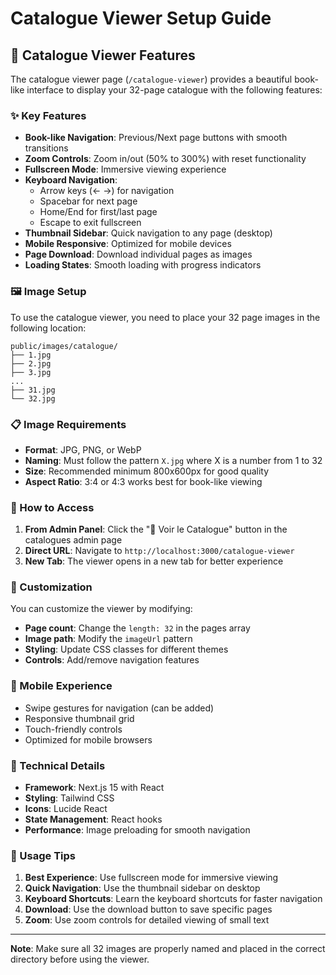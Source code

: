 # Catalogue Viewer Setup Guide

## 📖 Catalogue Viewer Features

The catalogue viewer page (`/catalogue-viewer`) provides a beautiful book-like interface to display your 32-page catalogue with the following features:

### ✨ Key Features
- **Book-like Navigation**: Previous/Next page buttons with smooth transitions
- **Zoom Controls**: Zoom in/out (50% to 300%) with reset functionality
- **Fullscreen Mode**: Immersive viewing experience
- **Keyboard Navigation**: 
  - Arrow keys (← →) for navigation
  - Spacebar for next page
  - Home/End for first/last page
  - Escape to exit fullscreen
- **Thumbnail Sidebar**: Quick navigation to any page (desktop)
- **Mobile Responsive**: Optimized for mobile devices
- **Page Download**: Download individual pages as images
- **Loading States**: Smooth loading with progress indicators

### 🖼️ Image Setup

To use the catalogue viewer, you need to place your 32 page images in the following location:

```
public/images/catalogue/
├── 1.jpg
├── 2.jpg
├── 3.jpg
...
├── 31.jpg
└── 32.jpg
```

### 📋 Image Requirements
- **Format**: JPG, PNG, or WebP
- **Naming**: Must follow the pattern `X.jpg` where X is a number from 1 to 32
- **Size**: Recommended minimum 800x600px for good quality
- **Aspect Ratio**: 3:4 or 4:3 works best for book-like viewing

### 🚀 How to Access

1. **From Admin Panel**: Click the "📖 Voir le Catalogue" button in the catalogues admin page
2. **Direct URL**: Navigate to `http://localhost:3000/catalogue-viewer`
3. **New Tab**: The viewer opens in a new tab for better experience

### 🎨 Customization

You can customize the viewer by modifying:
- **Page count**: Change the `length: 32` in the pages array
- **Image path**: Modify the `imageUrl` pattern
- **Styling**: Update CSS classes for different themes
- **Controls**: Add/remove navigation features

### 📱 Mobile Experience

- Swipe gestures for navigation (can be added)
- Responsive thumbnail grid
- Touch-friendly controls
- Optimized for mobile browsers

### 🔧 Technical Details

- **Framework**: Next.js 15 with React
- **Styling**: Tailwind CSS
- **Icons**: Lucide React
- **State Management**: React hooks
- **Performance**: Image preloading for smooth navigation

### 🎯 Usage Tips

1. **Best Experience**: Use fullscreen mode for immersive viewing
2. **Quick Navigation**: Use the thumbnail sidebar on desktop
3. **Keyboard Shortcuts**: Learn the keyboard shortcuts for faster navigation
4. **Download**: Use the download button to save specific pages
5. **Zoom**: Use zoom controls for detailed viewing of small text

---

**Note**: Make sure all 32 images are properly named and placed in the correct directory before using the viewer. 